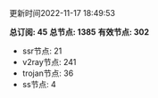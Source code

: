 更新时间2022-11-17 18:49:53

**总订阅: 45**
**总节点: 1385**
**有效节点: 302**
- ssr节点: 21
- v2ray节点: 241
- trojan节点: 36
- ss节点: 4
